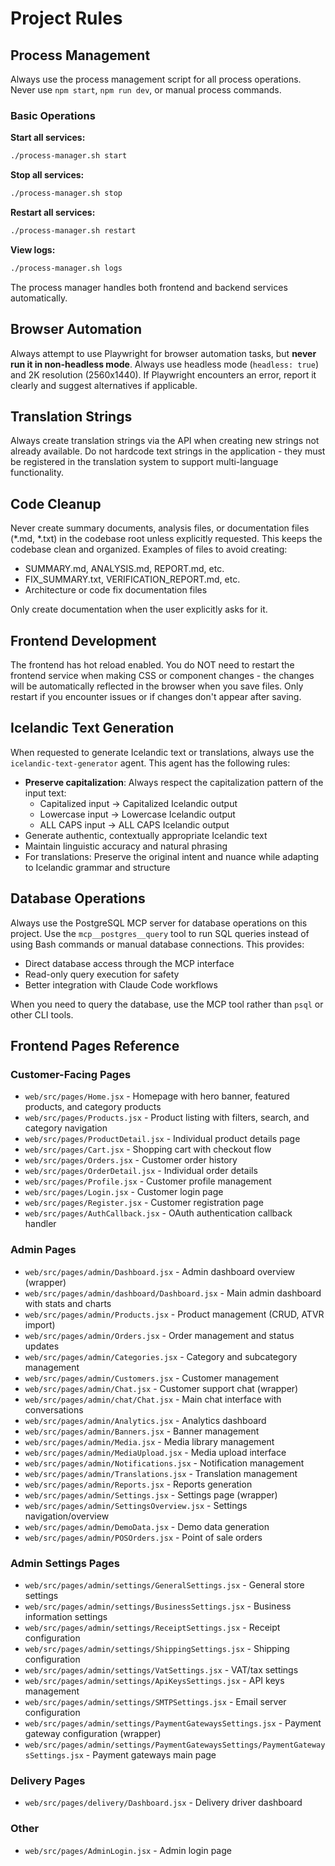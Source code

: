 # Project Rules

## Process Management

Always use the process management script for all process operations. Never use `npm start`, `npm run dev`, or manual process commands.

### Basic Operations

**Start all services:**
```bash
./process-manager.sh start
```

**Stop all services:**
```bash
./process-manager.sh stop
```

**Restart all services:**
```bash
./process-manager.sh restart
```

**View logs:**
```bash
./process-manager.sh logs
```

The process manager handles both frontend and backend services automatically.

## Browser Automation

Always attempt to use Playwright for browser automation tasks, but **never run it in non-headless mode**. Always use headless mode (`headless: true`) and 2K resolution (2560x1440). If Playwright encounters an error, report it clearly and suggest alternatives if applicable.

## Translation Strings

Always create translation strings via the API when creating new strings not already available. Do not hardcode text strings in the application - they must be registered in the translation system to support multi-language functionality.

## Code Cleanup

Never create summary documents, analysis files, or documentation files (*.md, *.txt) in the codebase root unless explicitly requested. This keeps the codebase clean and organized. Examples of files to avoid creating:
- SUMMARY.md, ANALYSIS.md, REPORT.md, etc.
- FIX_SUMMARY.txt, VERIFICATION_REPORT.md, etc.
- Architecture or code fix documentation files

Only create documentation when the user explicitly asks for it.

## Frontend Development

The frontend has hot reload enabled. You do NOT need to restart the frontend service when making CSS or component changes - the changes will be automatically reflected in the browser when you save files. Only restart if you encounter issues or if changes don't appear after saving.

## Icelandic Text Generation

When requested to generate Icelandic text or translations, always use the `icelandic-text-generator` agent. This agent has the following rules:

- **Preserve capitalization**: Always respect the capitalization pattern of the input text:
  - Capitalized input → Capitalized Icelandic output
  - Lowercase input → Lowercase Icelandic output
  - ALL CAPS input → ALL CAPS Icelandic output
- Generate authentic, contextually appropriate Icelandic text
- Maintain linguistic accuracy and natural phrasing
- For translations: Preserve the original intent and nuance while adapting to Icelandic grammar and structure

## Database Operations

Always use the PostgreSQL MCP server for database operations on this project. Use the `mcp__postgres__query` tool to run SQL queries instead of using Bash commands or manual database connections. This provides:

- Direct database access through the MCP interface
- Read-only query execution for safety
- Better integration with Claude Code workflows

When you need to query the database, use the MCP tool rather than `psql` or other CLI tools.

## Frontend Pages Reference

### Customer-Facing Pages
- `web/src/pages/Home.jsx` - Homepage with hero banner, featured products, and category products
- `web/src/pages/Products.jsx` - Product listing with filters, search, and category navigation
- `web/src/pages/ProductDetail.jsx` - Individual product details page
- `web/src/pages/Cart.jsx` - Shopping cart with checkout flow
- `web/src/pages/Orders.jsx` - Customer order history
- `web/src/pages/OrderDetail.jsx` - Individual order details
- `web/src/pages/Profile.jsx` - Customer profile management
- `web/src/pages/Login.jsx` - Customer login page
- `web/src/pages/Register.jsx` - Customer registration page
- `web/src/pages/AuthCallback.jsx` - OAuth authentication callback handler

### Admin Pages
- `web/src/pages/admin/Dashboard.jsx` - Admin dashboard overview (wrapper)
- `web/src/pages/admin/dashboard/Dashboard.jsx` - Main admin dashboard with stats and charts
- `web/src/pages/admin/Products.jsx` - Product management (CRUD, ATVR import)
- `web/src/pages/admin/Orders.jsx` - Order management and status updates
- `web/src/pages/admin/Categories.jsx` - Category and subcategory management
- `web/src/pages/admin/Customers.jsx` - Customer management
- `web/src/pages/admin/Chat.jsx` - Customer support chat (wrapper)
- `web/src/pages/admin/chat/Chat.jsx` - Main chat interface with conversations
- `web/src/pages/admin/Analytics.jsx` - Analytics dashboard
- `web/src/pages/admin/Banners.jsx` - Banner management
- `web/src/pages/admin/Media.jsx` - Media library management
- `web/src/pages/admin/MediaUpload.jsx` - Media upload interface
- `web/src/pages/admin/Notifications.jsx` - Notification management
- `web/src/pages/admin/Translations.jsx` - Translation management
- `web/src/pages/admin/Reports.jsx` - Reports generation
- `web/src/pages/admin/Settings.jsx` - Settings page (wrapper)
- `web/src/pages/admin/SettingsOverview.jsx` - Settings navigation/overview
- `web/src/pages/admin/DemoData.jsx` - Demo data generation
- `web/src/pages/admin/POSOrders.jsx` - Point of sale orders

### Admin Settings Pages
- `web/src/pages/admin/settings/GeneralSettings.jsx` - General store settings
- `web/src/pages/admin/settings/BusinessSettings.jsx` - Business information settings
- `web/src/pages/admin/settings/ReceiptSettings.jsx` - Receipt configuration
- `web/src/pages/admin/settings/ShippingSettings.jsx` - Shipping configuration
- `web/src/pages/admin/settings/VatSettings.jsx` - VAT/tax settings
- `web/src/pages/admin/settings/ApiKeysSettings.jsx` - API keys management
- `web/src/pages/admin/settings/SMTPSettings.jsx` - Email server configuration
- `web/src/pages/admin/settings/PaymentGatewaysSettings.jsx` - Payment gateway configuration (wrapper)
- `web/src/pages/admin/settings/PaymentGatewaysSettings/PaymentGatewaysSettings.jsx` - Payment gateways main page

### Delivery Pages
- `web/src/pages/delivery/Dashboard.jsx` - Delivery driver dashboard

### Other
- `web/src/pages/AdminLogin.jsx` - Admin login page
